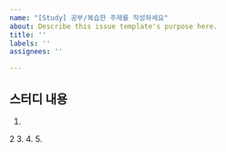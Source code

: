 ```yaml
---
name: "[Study] 공부/복습한 주제를 작성하세요"
about: Describe this issue template's purpose here.
title: ''
labels: ''
assignees: ''

---
```


## 스터디 내용

1. 
2 
3. 
4.
5.
